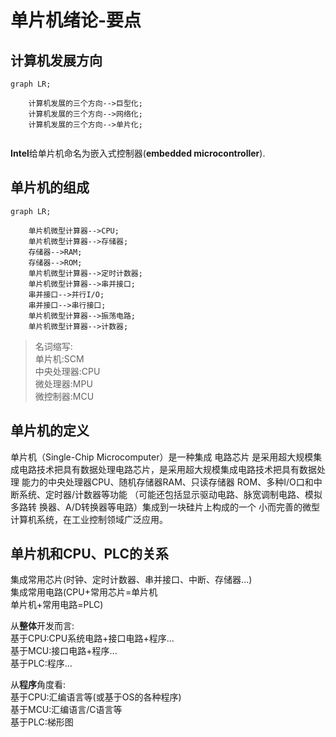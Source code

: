 # 单片机绪论-要点

## 计算机发展方向

```mermaid
graph LR;

    计算机发展的三个方向-->巨型化;
    计算机发展的三个方向-->网络化;
    计算机发展的三个方向-->单片化;
    
```

**Intel**给单片机命名为嵌入式控制器(**embedded microcontroller**).

## 单片机的组成

```mermaid
graph LR;

    单片机微型计算器-->CPU;
    单片机微型计算器-->存储器;
    存储器-->RAM;
    存储器-->ROM;
    单片机微型计算器-->定时计数器;
    单片机微型计算器-->串并接口;
    串并接口-->并行I/O;
    串并接口-->串行接口;
    单片机微型计算器-->振荡电路;
    单片机微型计算器-->计数器;
```

> 名词缩写:     
单片机:SCM  
中央处理器:CPU  
微处理器:MPU    
微控制器:MCU    

## 单片机的定义

单片机（Single-Chip Microcomputer）是一种集成
电路芯片 是采用超大规模集成电路技术把具有数据处理电路芯片，是采用超大规模集成电路技术把具有数据处理
能力的中央处理器CPU、随机存储器RAM、只读存储器
ROM、多种I/O口和中断系统、定时器/计数器等功能
（可能还包括显示驱动电路、脉宽调制电路、模拟多路转
换器、A/D转换器等电路）集成到一块硅片上构成的一个
小而完善的微型计算机系统，在工业控制领域广泛应用。

## 单片机和CPU、PLC的关系

集成常用芯片(时钟、定时计数器、串并接口、中断、存储器...)   
集成常用电路(CPU+常用芯片=单片机    
单片机+常用电路=PLC)    

从**整体**开发而言:     
基于CPU:CPU系统电路+接口电路+程序...   
基于MCU:接口电路+程序...    
基于PLC:程序...     

从**程序**角度看:   
基于CPU:汇编语言等(或基于OS的各种程序)  
基于MCU:汇编语言/C语言等    
基于PLC:梯形图      